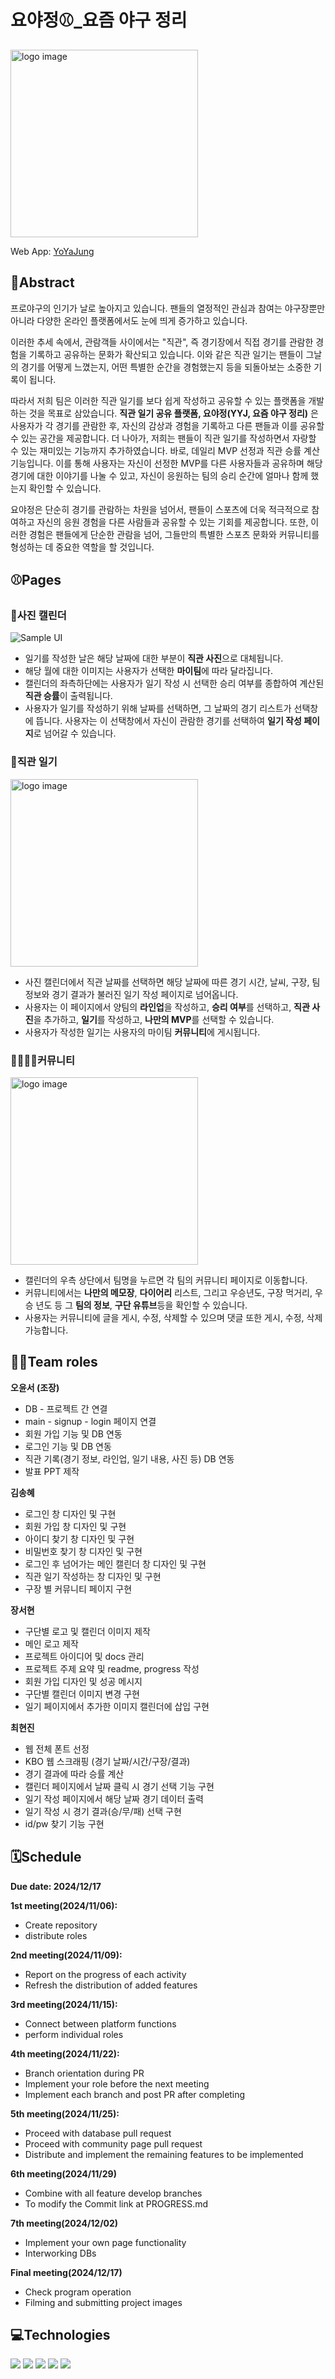 # 요야정⚾_요즘 야구 정리
<img src="public/example_images/YOYAJUNG.png" alt="logo image" width="300px">

Web App: [YoYaJung](https://yyjdb-1e121.web.app/)


## 📍Abstract
프로야구의 인기가 날로 높아지고 있습니다. 팬들의 열정적인 관심과 참여는 야구장뿐만 아니라 다양한 온라인 플랫폼에서도 눈에 띄게 증가하고 있습니다.

이러한 추세 속에서, 관람객들 사이에서는 "직관", 즉 경기장에서 직접 경기를 관람한 경험을 기록하고 공유하는 문화가 확산되고 있습니다. 이와 같은 직관 일기는 팬들이 그날의 경기를 어떻게 느꼈는지, 어떤 특별한 순간을 경험했는지 등을 되돌아보는 소중한 기록이 됩니다.

따라서 저희 팀은 이러한 직관 일기를 보다 쉽게 작성하고 공유할 수 있는 플랫폼을 개발하는 것을 목표로 삼았습니다. **직관 일기 공유 플랫폼, 요야정(YYJ, 요즘 야구 정리)** 은 사용자가 각 경기를 관람한 후, 자신의 감상과 경험을 기록하고 다른 팬들과 이를 공유할 수 있는 공간을 제공합니다. 더 나아가, 저희는 팬들이 직관 일기를 작성하면서 자랑할 수 있는 재미있는 기능까지 추가하였습니다. 바로, 데일리 MVP 선정과 직관 승률 계산 기능입니다. 이를 통해 사용자는 자신이 선정한 MVP를 다른 사용자들과 공유하며 해당 경기에 대한 이야기를 나눌 수 있고, 자신이 응원하는 팀의 승리 순간에 얼마나 함께 했는지 확인할 수 있습니다.

요야정은 단순히 경기를 관람하는 차원을 넘어서, 팬들이 스포츠에 더욱 적극적으로 참여하고 자신의 응원 경험을 다른 사람들과 공유할 수 있는 기회를 제공합니다. 또한, 이러한 경험은 팬들에게 단순한 관람을 넘어, 그들만의 특별한 스포츠 문화와 커뮤니티를 형성하는 데 중요한 역할을 할 것입니다.


## ⚾Pages
### 📅사진 캘린더

![Sample UI](public/example_images/calendar_example.png)

- 일기를 작성한 날은 해당 날짜에 대한 부분이 **직관 사진**으로 대체됩니다.
- 해당 월에 대한 이미지는 사용자가 선택한 **마이팀**에 따라 달라집니다.
- 캘린더의 좌측하단에는 사용자가 일기 작성 시 선택한 승리 여부를 종합하여 계산된 **직관 승률**이 출력됩니다.
- 사용자가 일기를 작성하기 위해 날짜를 선택하면, 그 날짜의 경기 리스트가 선택창에 뜹니다. 사용자는 이 선택창에서 자신이 관람한 경기를 선택하여 **일기 작성 페이지**로 넘어갈 수 있습니다.

### 📖직관 일기

<img src="public/example_images/diary_example.png" alt="logo image" width="300px">

- 사진 캘린더에서 직관 날짜를 선택하면 해당 날짜에 따른 경기 시간, 날씨, 구장, 팀 정보와 경기 결과가 불러진 일기 작성 페이지로 넘어옵니다.
- 사용자는 이 페이지에서 양팀의 **라인업**을 작성하고, **승리 여부**를 선택하고, **직관 사진**을 추가하고, **일기**를 작성하고, **나만의 MVP**를 선택할 수 있습니다.
- 사용자가 작성한 일기는 사용자의 마이팀 **커뮤니티**에 게시됩니다.

### 👨‍👩‍👧‍👦커뮤니티
<img src="public/example_images/community_example.png" alt="logo image" width="300px">

- 캘린더의 우측 상단에서 팀명을 누르면 각 팀의 커뮤니티 페이지로 이동합니다.
- 커뮤니티에서는 **나만의 메모장**, **다이어리** 리스트, 그리고 우승년도, 구장 먹거리, 우승 년도 등 그 **팀의 정보**, **구단 유튜브**등을 확인할 수 있습니다.
- 사용자는 커뮤니티에 글을 게시, 수정, 삭제할 수 있으며 댓글 또한 게시, 수정, 삭제 가능합니다.



## 👩‍💻Team roles
**오윤서 (조장)**
- DB - 프로젝트 간 연결
- main - signup - login 페이지 연결
- 회원 가입 기능 및 DB 연동
- 로그인 기능 및 DB 연동
- 직관 기록(경기 정보, 라인업, 일기 내용, 사진 등) DB 연동
- 발표 PPT 제작
  
**김송혜**
- 로그인 창 디자인 및 구현
- 회원 가입 창 디자인 및 구현
- 아이디 찾기 창 디자인 및 구현
- 비밀번호 찾기 창 디자인 및 구현
- 로그인 후 넘어가는 메인 캘린더 창 디자인 및 구현
- 직관 일기 작성하는 창 디자인 및 구현
- 구장 별 커뮤니티 페이지 구현

**장서현**
- 구단별 로고 및 캘린더 이미지 제작
- 메인 로고 제작
- 프로젝트 아이디어 및 docs 관리
- 프로젝트 주제 요약 및 readme, progress 작성
- 회원 가입 디자인 및 성공 메시지
- 구단별 캘린더 이미지 변경 구현
- 일기 페이지에서 추가한 이미지 캘린더에 삽입 구현

**최현진**
- 웹 전체 폰트 선정
- KBO 웹 스크래핑 (경기 날짜/시간/구장/결과)
- 경기 결과에 따라 승률 계산
- 캘린더 페이지에서 날짜 클릭 시 경기 선택 기능 구현
- 일기 작성 페이지에서 해당 날짜 경기 데이터 출력
- 일기 작성 시 경기 결과(승/무/패) 선택 구현
- id/pw 찾기 기능 구현



## 🗓Schedule
**Due date: 2024/12/17**

**1st meeting(2024/11/06):**
 - Create repository
 - distribute roles

**2nd meeting(2024/11/09):**
 - Report on the progress of each activity
 - Refresh the distribution of added features

**3rd meeting(2024/11/15):**
 - Connect between platform functions
 - perform individual roles

**4th meeting(2024/11/22):**
- Branch orientation during PR
- Implement your role before the next meeting
- Implement each branch and post PR after completing

**5th meeting(2024/11/25):**
- Proceed with database pull request
- Proceed with community page pull request
- Distribute and implement the remaining features to be implemented

**6th meeting(2024/11/29)**
- Combine with all feature develop branches
- To modify the Commit link at PROGRESS.md

**7th meeting(2024/12/02)**
- Implement your own page functionality
- Interworking DBs

**Final meeting(2024/12/17)**
- Check program operation
- Filming and submitting project images




## 💻Technologies
<img src="https://img.shields.io/badge/html5-E34F26?style=for-the-badge&logo=html5&logoColor=white">
<img src="https://img.shields.io/badge/css-1572B6?style=for-the-badge&logo=css3&logoColor=white">
<img src="https://img.shields.io/badge/javascript-F7DF1E?style=for-the-badge&logo=javascript&logoColor=black">
<img src="https://img.shields.io/badge/firebase-FFCA28?style=for-the-badge&logo=firebase&logoColor=white">
<img src="https://img.shields.io/badge/node.js-339933?style=for-the-badge&logo=Node.js&logoColor=white">